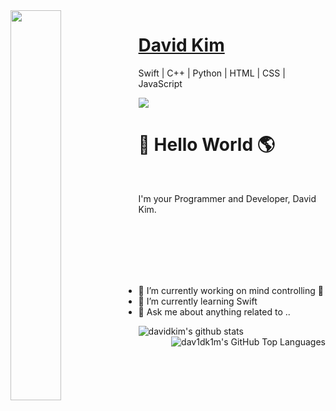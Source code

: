 <img src="https://user-images.githubusercontent.com/36246244/104124239-186c9800-5393-11eb-8b6d-de97b54847b7.png" width="40%" align="left">

# [David Kim](https://dav1dk1m.github.io/Simple-Portfolio-Ver./)

Swift | C++ | Python  |  HTML  |  CSS  |  JavaScript 



![](https://komarev.com/ghpvc/?username=dav1dk1m&color=brightgreen&label=PROFILE+VIEWS)

# :wave: Hello World :earth_americas:
<br>

I'm your Programmer and Developer, David Kim.

<br>
<br>
<br>
<br>
<br>


- 🔭 I’m currently working on mind controlling :pray:
- 🌱 I’m currently learning Swift
- 💬 Ask me about anything related to ..







![davidkim's github stats](https://github-readme-stats.vercel.app/api?username=dav1dk1m&show_icons=true&theme=gotham) 
<img align="right" alt="dav1dk1m's GitHub Top Languages" src="https://github-readme-stats.vercel.app/api/top-langs/?username=dav1dk1m" />






